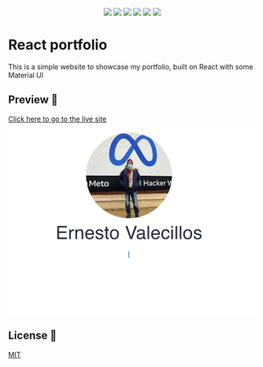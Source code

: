 <p align="center">
    <img src="https://img.shields.io/badge/Javascript-yellow" />
    <img src="https://img.shields.io/badge/HTML-blue"  />
    <img src="https://img.shields.io/badge/CSS-red" >
    <img src="https://img.shields.io/badge/React-blue"  />
    <img src="https://img.shields.io/badge/MUI-green"  />
    <img src="https://img.shields.io/badge/Express-purple" >
</p>

# React portfolio

This is a simple website to showcase my portfolio, built on React with some Material UI

## Preview 👀 

[Click here to go to the live site](https://ernesto-valecillos.herokuapp.com/)
![Preview](readme-assets/site-preview.png)



## License 📓
[MIT](https://choosealicense.com/licenses/mit/)
